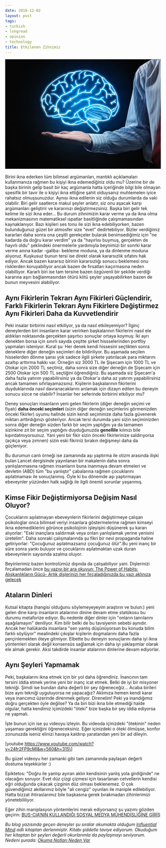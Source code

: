 ```yaml
---
date: 2018-12-02
layout: post
tags:
- turkish
- longread
- opinion
- technology
title: Etkilenen Zihnimiz
---
```


![](/images/170419131801_1_540x360.jpg)

Birini ikna ederken tüm bilimsel argümanları, mantıklı açıklamaları kullanmanıza rağmen bu kişiyi ikna edemediğiniz oldu mu? Üzerine bir de başka birinin gelip basit bir kaç argümanla hatta içeriğinde bilgi bile olmayan spesifik bir tavır ile o kişiyi ikna ettiğine şahit olduysanız muhtemelen iyice rahatsız olmuşsunuzdur. Aynısı ikna edilenin siz olduğu durumlarda da vaki olabilir. Biri gelir saatlerce makul şeyler anlatır, siz onu aşacak karşı argümanları geliştirir ve kararınızı değiştirmezsiniz. Başka biri gelir tek kelime ile sizi ikna eder... Bu durum zihnimizin karar verme ya da ikna olma mekanizmasının matematiksel ıspatlar basitliğinde çalışmamasından kaynaklanıyor. Bazı kişileri ses tonu ile sizi ikna edebiliyorken, bazen bulunduğunuz güzel bir atmosfer size "evet" dedirtebiliyor. Bizler verdiğimiz kararları daha sonra ona çeşitli gerekçeler bularak benimsediğimiz için "ne kadarda da doğru karar verdim" ya da "hayırlısı buymuş, gerçekten de hayırlı oldu" şeklindeki önermelerle yardımıyla beynimizi bir sonrki karar verme anına kadar -galiba- bekleme moduna, ya da dinlenme moduna alıyoruz. Kuşkusuz bunun tersi ise direkt olarak kararsızlık sıfatını hak ediyor. Ancak bazen kararsız birinin kararsızlığı sonucu beklemesi onu risklerden koruyabiliyor ancak bazen de fırsatları kaçırmasına neden olabilliyor. Kararlı biri ise tam tersine bazen özgüvenli bir şekilde verdiği kararına aşırı bağlanmasından ötürü kötü şeyler yaşayabilirken bazen de bunun meyvesini alabiliyor.

## Aynı Fikirlerin Tekrarı Aynı Fikirleri Güçlendirir, Farklı Fikirlerin Tekrarı Aynı Fikirlere Değiştirmez Aynı Fikirleri Daha da Kuvvetlendirir

Peki insalar birbirini nasıl etkiliyor, ya da nasıl etkileyemiyor? İlginç deneylerden biri insanların karar verirken başkalarının fikirlerini nasıl ele aldıkları noktasında gerçekten şaşırtıcı sonuçlar ortaya koymuş: İki ayrı denekten borsa için sınırlı sayıda çeşitte şirket hissselerinden portföy yapmaları isteniyor. Kural şu: Her denek kendi hissesini seçtikten sonra deneklere diğer deneğin seçimleri de bildiriliyor. Bu aşamada seçilen hisselerden dönme şansı yok sadece ilgili şirkete yatırılacak para miktarını azaltıp arttırma hakkı var. Örneğin siz 3000 TL ile Şişecam için 1000 TL ve Otokar için 2000 TL seçtiniz, daha sonra size diğer deneğin de Şişecam için 2500 Otokar için 500 TL seçtiğini öğrendiğniz. Bu aşamada siz Şişecam'a daha fazla yatırım yapabilirsiniz ya da Otokar'a daha az yatırım yapabilirsiniz ancak tamamen sıfırlayamazsınız. Kişilerin başkalarının fikirlerini duyduklarında nasıl davranacaklarını anlamak için dizayn edilen bu deneyin sonucu sizce ne olabilir? İnsanlar her seferinde birbirini etkiliyor mu?

Deney sonuçları insanların yeni gelen fikirlerin (diğer deneğin seçimi ve fiyatı) **daha önceki seçimleri** (sizin diğer deneğin seçimlerini görmenizden önceki fikirler) uyumu halinde sizin kendi seçiminize daha fazla güvenerek miktarı arttırdığınızı gösteriyor. Ancak tersi durumda yani sizin seçiminizden sonra diğer deneğin sizden farklı bir seçim yaptığını ya da tamamen sizinkine zıt bir seçim yaptığını duyduğunuzda **genellile** kılınızı bile kıpırdatmıyorsunuz. Yani yeni bir fikir sizin önceki fikirlerinize saldırıyorsa (açıkça veya zımnen) sizin eski fikriniz bırakın değişmeyi daha da güçleniyor.

Bu durumun canlı örneği ise zamanında aşı yaptırma ile otizm arasında ilişki bulan Lancet dergisinde yayınlanan bir makalenin daha sonra yanlışlanmasına rağmen insanların buna inanmaya devam etmeleri ve devletin (ABD) tüm "bu yanlıştır" çabalarına rağmen çocuklarını aşılatmaması ile sonuçlanmış. Öyle ki bu dönemde aşı yaptırmayan ebeveynler yüzünden halk sağlığı ile ilgili önemli sorunlar yaşanmış.

## Kimse Fikir Değiştirmiyorsa Değişim Nasıl Oluyor?

Çocuklarını aşılatmayan ebeveynlerin fikirlerini değiştirmeye çalışan psikologlar onca bilimsel veriyi insanlara göstermelerine rağmen kimseyi ikna edemediklerini görünce psikolojinin işleyişini düşünerek şu kararı alıyorlar: "Eski inançlara saldırmak veya onları yanlışlamak yerine yenisini üretelim". Daha sonraki çalışmalarında şu fikri bir nevi propaganda haline getiriyorlar: "Çocuğunuz aşılatmazsanız çocuğunuz ölür".Bu yeni inanç bir süre sonra yankı buluyor ve çocuklarını aşılatmaktan uzak duran ebeveynlerin sayısında azalma oluyor.

Beyinlerimiz bazen kontrolümüz dışında da çalışabiliyor yani. Dişlerinizi fırçalamadan önce [bu yazıyı bir ara okuyun: The Power of Habits: Alışkanlıkların Gücü- Artık dişlerinizi her fırçaladığınızda bu yazı aklınıza gelecek](https://suatatan.wordpress.com/2016/05/24/the-power-of-habits-aliskanliklarin-gucu-artik/)

## Ataların Dinleri

Kutsal kitapta (hangisi olduğunu söylemeyeyeyim araştırın ve bulun:) yeni gelen dine karşı insanların atalarının dinine devam etme statükosu bu durumu metaforize ediyor. Bu nedenle diğer dinler için "onların tanrılarını aşağılamayın" deniliyor. Kim bilir belki de bu tavsiyenin sebebi aynıdır. Ancak her halükarda insanlara "sen yanlış düşünüyorsun bu konuda bilim farklı söylüyor" mealindeki çıkışlar kişilerin dogmalarını daha fazla perçinlemekten öteye gitmiyor. Elbette bu deneyin sonuçlarını daha iyi ikna yöntemleri olarak değil konsensüs sağlamak için daha iyi yaklaşımlar olarak ele almak gerekir. Aksi takdirde insanlar atalarının dinlerine devam ediyorlar.

## Aynı Şeyleri Yapmamak

Peki, başkalarını ikna etmek için bir yol daha öğrendiniz. İnancının tam tersini iddia etmek yerine yeni bir inanç icat etmek. Belki de iyi bir misyoner tekniği. Şimdi ise bundan daha değerli bir şey öğreneceğiz... Acaba birileri bize aynı tekniği uyguluyorsa ne yapacağız? Aklımıza hemen kendi karar veya inancımız üzerinde direnmek geliyor. Direnelim! Peki ya inandığımız doğru gerçekten öyle değilse? Ya da biri bizi ikna bile etmediği halde olgular, hatta kendimiz içimizdeki "öteki" bize başka bir şey iddia ediyorsa ne yapmalı.

İşte bunun için ise şu videoyu izleyin. Bu videoda içinizdeki "ötekinin" neden yaşaması gerektiğini öğreneceksiniz. Eğer içinizdeki o öteki ölmüşse, konfor zonunuzda iseniz elinizi havaya kaldırıp yaratandan yeni bir ad dileyin.

\[youtube https://www.youtube.com/watch?v=24fr2FP9cMI&w=560&h=315\]

Bu güzel videoyu her zamanki gibi tam zamanında paylaşan değerli dostuma teşekkürler :)

Epiktetos: "Doğru ile yanlışı ayıran aklın kendisinin yanlış yola girdiğinde" ne olacağını soruyor. Evet düz çizgi çizmesi için tasarlanan cetvellerin kendisi eğri olduğunda çıkacak çizginin düz olması beklenemez. O çok güvendiğimiz akıllarımız böyle "ali cengiz" oyunları ile maniple edilebiliyor. Hatta bizzat ihtiraslarımız bile başkasına gerek bırakmadan zihinlerimizi yönetebililiyor.

Eğer zihin maniplasyon yöntemlerini merak ediyorsanız şu yazımı gözden geçirin: [BUS-CIA’NIN KULLANDIĞI SOSYAL MEDYA MÜHENDİSLİĞİNE GİRİŞ](https://suatatan.wordpress.com/2013/08/04/bus-cianin-kullandigi-sosyal-medya-muhendisligine/)

_Bu blog yazısında geçen deneyler şu sıralar okumakta olduğum [Influential Mind](https://www.amazon.com/Influential-Mind-Reveals-Change-Others/dp/1627792651) adlı kitaptan derlenmiştir. Kitabı şiddetle taviye ediyorum. Okuduğum her kitaptan bir şeyleri değerli okurlarımla da paylaşmayı seviyorum. Nedeni şurada: [Okuma Notları Neden Var](https://suatatan.wordpress.com/2013/05/31/suat-atanin-okuma-notlari-neden-var-neden/)_
